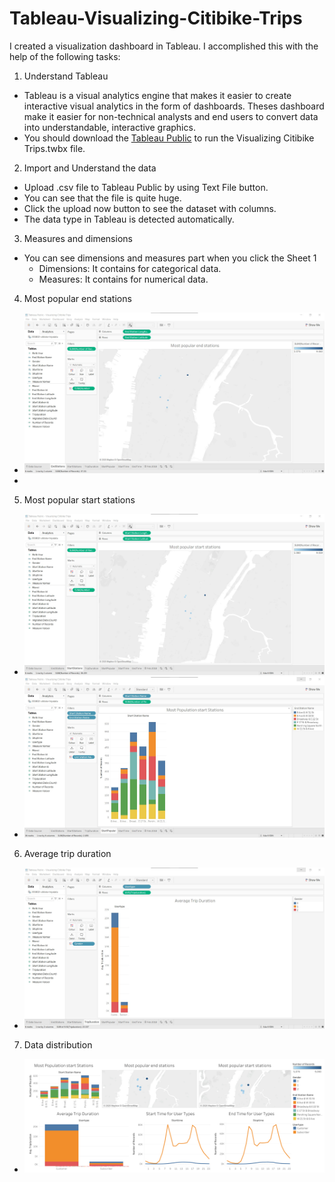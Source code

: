 # Tableau-Visualizing-Citibike-Trips
I created a visualization dashboard in Tableau. I accomplished this with the help of the following tasks:

1. Understand Tableau
  - Tableau is a visual analytics engine that makes it easier to create interactive visual analytics in the form of dashboards. Theses dashboard make it easier for non-technical analysts and end users to convert data into understandable, interactive graphics.
  - You should download the [Tableau Public](https://public.tableau.com/en-us/s/download) to run the Visualizing Citibike Trips.twbx file.
2. Import and Understand the data
  - Upload .csv file to Tableau Public by using Text File button.
  - You can see that the file is quite huge.
  - Click the upload now button to see the dataset with columns.
  - The data type in Tableau is detected automatically.
3. Measures and dimensions
- You can see dimensions and measures part when you click the Sheet 1
    - Dimensions: It contains for categorical data.
    - Measures: It contains for numerical data.
4. Most popular end stations
  - ![Most Popular End Stations](https://github.com/edaaydinea/Tableau-Visualizing-Citibike-Trips/blob/master/End%20Stations.jpg)
  - 
5. Most popular start stations
  - ![Start Stations](https://github.com/edaaydinea/Tableau-Visualizing-Citibike-Trips/blob/master/Start%20Stations.jpg)
  - ![Most Popular Start Stations](https://github.com/edaaydinea/Tableau-Visualizing-Citibike-Trips/blob/master/Most%20popular%20start%20stations.jpg)
6. Average trip duration
  - ![Average Trip Duration](https://github.com/edaaydinea/Tableau-Visualizing-Citibike-Trips/blob/master/Average%20Trip%20Duration.jpg)
7. Data distribution
  - ![Visualizing Citbike Trips](https://github.com/edaaydinea/Tableau-Visualizing-Citibike-Trips/blob/master/Visualizing%20Citibike%20Trips.png)
